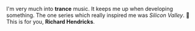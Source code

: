 I'm very much into **trance** music. It keeps me up when developing something. The one series which really inspired me was *Silicon Valley*. 
🍷 This is for you, **Richard Hendricks**.
